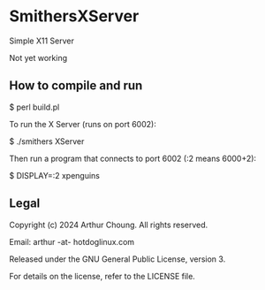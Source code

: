 # SmithersXServer

Simple X11 Server

Not yet working

## How to compile and run

$ perl build.pl

To run the X Server (runs on port 6002):

$ ./smithers XServer

Then run a program that connects to port 6002 (:2 means 6000+2):

$ DISPLAY=:2 xpenguins

## Legal

Copyright (c) 2024 Arthur Choung. All rights reserved.

Email: arthur -at- hotdoglinux.com

Released under the GNU General Public License, version 3.

For details on the license, refer to the LICENSE file.

